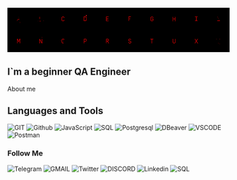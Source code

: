 [![Header](https://github.com/raksha007/raksha007/blob/main/assets/LB-Alphabet_Full.gif)](https://www.instagram.com/sheiha.s/)

## I`m a beginner QA Engineer

About me 

## Languages and Tools
![GIT](https://img.shields.io/badge/-GIT-090909?style=for-the-badge&logo=git)
![Github](https://img.shields.io/badge/-GITHUB-090909?style=for-the-badge&logo=github)
![JavaScript](https://img.shields.io/badge/-JAVASCRIPT-090909?style=for-the-badge&logo=javascript)
![SQL](https://img.shields.io/badge/-SQL-090909?style=for-the-badge&logo=mySQL)
![Postgresql](https://img.shields.io/badge/-PostgreSQL-090909?style=for-the-badge&logo=POstgreSQL&logoColor=FFFFFF)
![DBeaver](https://img.shields.io/badge/-DBeaver-090909?style=for-the-badge&logo=dbeaver)
![VSCODE](https://img.shields.io/badge/-VSCODE-090909?style=for-the-badge&logo=visualstudio&logoColor=47C5FB)
![Postman](https://img.shields.io/badge/-Postman-090909?style=for-the-badge&logo=postman)

### Follow Me 
![Telegram](https://img.shields.io/badge/-Telegram-090909?style=for-the-badge&logo=Telegram)
![GMAIL](https://img.shields.io/badge/-GMAIL-090909?style=for-the-badge&logo=GMAIL)
![Twitter](https://img.shields.io/badge/-Twitter-090909?style=for-the-badge&logo=Twitter)
![DISCORD](https://img.shields.io/badge/-DISCORD-090909?style=for-the-badge&logo=DISCORD)
![Linkedin](https://img.shields.io/badge/-Linkedin-090909?style=for-the-badge&logo=Linkedin&logoColor=007886)
![SQL](https://img.shields.io/badge/-SQL-090909?style=for-the-badge&logo=mySQL)